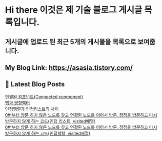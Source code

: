 # Hi there 이것은 제 기술 블로그 게시글 목록입니다.
## 게시글에 업로드 된 최근 5개의 게시물을 목록으로 보여줍니다.

## My Blog Link: https://asasia.tistory.com/

## 📕 Latest Blog Posts

<a href=https://asasia.tistory.com/78>연결된 컴포넌트(Connected component)</a></br><a href=https://asasia.tistory.com/77>맵과 방향벡터</a></br><a href=https://asasia.tistory.com/76>인접행렬과 인접리스트의 차이</a></br><a href=https://asasia.tistory.com/75>0번부터 방문 하지 않은 노드를 찾고 연결된 노드를 이어서 방문, 정점을 방문하고 다시 방문하지 않게 하는 코드(인접 리스트, visited배열)</a></br><a href=https://asasia.tistory.com/74>0번부터 방문 하지 않은 노드를 찾고 연결된 노드를 이어서 방문, 정점을 방문하고 다시 방문하지 않게 하는 코드(인접행렬, visited배열)</a></br>